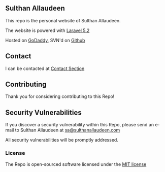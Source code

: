 ## Sulthan Allaudeen

This repo is the personal website of Sulthan Allaudeen.

The website is powered with [Laravel 5.2](https://laravel.com/docs/5.2)

Hosted on [GoDaddy](https://in.godaddy.com), SVN'd on [Github](https://github.com)

## Contact

I can be contacted at [Contact Section](http://www.sulthanallaudeen.com/contact)

## Contributing

Thank you for considering contributing to this Repo!

## Security Vulnerabilities

If you discover a security vulnerability within this Repo, please send an e-mail to Sulthan Allaudeen at sa@sulthanallaudeen.com

All security vulnerabilities will be promptly addressed.

### License

The Repo is open-sourced software licensed under the [MIT license](http://opensource.org/licenses/MIT)